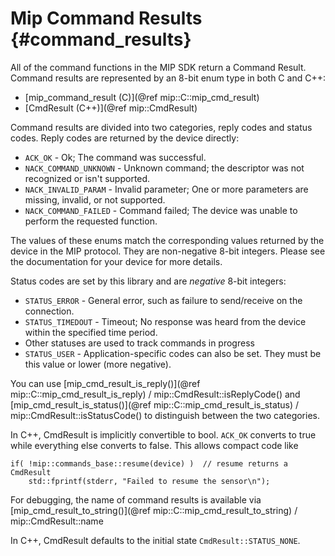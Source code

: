 Mip Command Results  {#command_results}
===================

All of the command functions in the MIP SDK return a Command Result. Command results are represented by an 8-bit enum
type in both C and C++:

* [mip_command_result (C)](@ref mip::C::mip_cmd_result)
* [CmdResult (C++)](@ref mip::CmdResult)

Command results are divided into two categories, reply codes and status
codes. Reply codes are returned by the device directly:
* `ACK_OK` - Ok; The command was successful.
* `NACK_COMMAND_UNKNOWN` - Unknown command; the descriptor was not recognized or isn't supported.
* `NACK_INVALID_PARAM`   - Invalid parameter; One or more parameters are missing, invalid, or not supported.
* `NACK_COMMAND_FAILED`  - Command failed; The device was unable to perform the requested function.

The values of these enums match the corresponding values returned by the device in the MIP protocol. They are
non-negative 8-bit integers. Please see the documentation for your device for more details.

Status codes are set by this library and are _negative_ 8-bit integers:
* `STATUS_ERROR` - General error, such as failure to send/receive on the connection.
* `STATUS_TIMEDOUT` - Timeout; No response was heard from the device within the specified time period.
* Other statuses are used to track commands in progress
* `STATUS_USER` - Application-specific codes can also be set. They must be this value or lower (more negative).

You can use [mip_cmd_result_is_reply()](@ref mip::C::mip_cmd_result_is_reply) / mip::CmdResult::isReplyCode() and
[mip_cmd_result_is_status()](@ref mip::C::mip_cmd_result_is_status) / mip::CmdResult::isStatusCode() to distinguish
between the two categories.

In C++, CmdResult is implicitly convertible to bool. `ACK_OK` converts to true while everything else converts to false.
This allows compact code like
~~~~~~~~{.cpp}
if( !mip::commands_base::resume(device) )  // resume returns a CmdResult
    std::fprintf(stderr, "Failed to resume the sensor\n");
~~~~~~~~

For debugging, the name of command results is available via
[mip_cmd_result_to_string()](@ref mip::C::mip_cmd_result_to_string) / mip::CmdResult::name

In C++, CmdResult defaults to the initial state `CmdResult::STATUS_NONE`.
